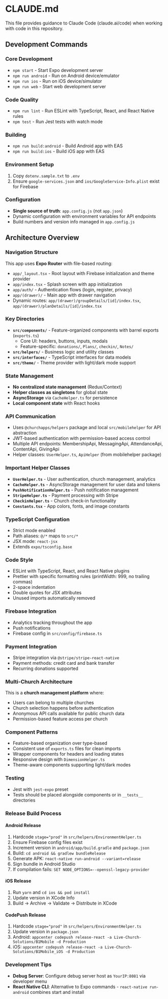 # CLAUDE.md

This file provides guidance to Claude Code (claude.ai/code) when working with code in this repository.

## Development Commands

### Core Development
- `npm start` - Start Expo development server
- `npm run android` - Run on Android device/emulator
- `npm run ios` - Run on iOS device/simulator
- `npm run web` - Start web development server

### Code Quality
- `npm run lint` - Run ESLint with TypeScript, React, and React Native rules
- `npm test` - Run Jest tests with watch mode

### Building
- `npm run build:android` - Build Android app with EAS
- `npm run build:ios` - Build iOS app with EAS

### Environment Setup
1. Copy `dotenv.sample.txt` to `.env`
2. Ensure `google-services.json` and `ios/GoogleService-Info.plist` exist for Firebase

### Configuration
- **Single source of truth**: `app.config.js` (not `app.json`)
- Dynamic configuration with environment variables for API endpoints
- Build numbers and version info managed in `app.config.js`

## Architecture Overview

### Navigation Structure
This app uses **Expo Router** with file-based routing:
- `app/_layout.tsx` - Root layout with Firebase initialization and theme provider
- `app/index.tsx` - Splash screen with app initialization
- `app/auth/` - Authentication flows (login, register, privacy)
- `app/(drawer)/` - Main app with drawer navigation
- Dynamic routes: `app/(drawer)/groupDetails/[id]/index.tsx`, `app/(drawer)/planDetails/[id]/index.tsx`

### Key Directories
- **`src/components/`** - Feature-organized components with barrel exports (`exports.ts`)
  - Core UI: headers, buttons, inputs, modals
  - Feature-specific: `donations/`, `Plans/`, `checkin/`, `Notes/`
- **`src/helpers/`** - Business logic and utility classes
- **`src/interfaces/`** - TypeScript interfaces for data models
- **`src/theme/`** - Theme provider with light/dark mode support

### State Management
- **No centralized state management** (Redux/Context)
- **Helper classes as singletons** for global state
- **AsyncStorage** via `CacheHelper.ts` for persistence
- **Local component state** with React hooks

### API Communication
- Uses `@churchapps/helpers` package and local `src/mobilehelper` for API abstraction
- JWT-based authentication with permission-based access control
- Multiple API endpoints: MembershipApi, MessagingApi, AttendanceApi, ContentApi, GivingApi
- Helper classes: `UserHelper.ts`, `ApiHelper` (from mobilehelper package)

### Important Helper Classes
- **`UserHelper.ts`** - User authentication, church management, analytics
- **`CacheHelper.ts`** - AsyncStorage management for user data and tokens
- **`PushNotificationHelper.ts`** - Push notification management
- **`StripeHelper.ts`** - Payment processing with Stripe
- **`CheckinHelper.ts`** - Church check-in functionality
- **`Constants.tsx`** - App colors, fonts, and image constants

### TypeScript Configuration
- Strict mode enabled
- Path aliases: `@/*` maps to `src/*`
- JSX mode: `react-jsx`
- Extends `expo/tsconfig.base`

### Code Style
- ESLint with TypeScript, React, and React Native plugins
- Prettier with specific formatting rules (printWidth: 999, no trailing commas)
- 2-space indentation
- Double quotes for JSX attributes
- Unused imports automatically removed

### Firebase Integration
- Analytics tracking throughout the app
- Push notifications
- Firebase config in `src/config/firebase.ts`

### Payment Integration
- Stripe integration via `@stripe/stripe-react-native`
- Payment methods: credit card and bank transfer
- Recurring donations supported

### Multi-Church Architecture
This is a **church management platform** where:
- Users can belong to multiple churches
- Church selection happens before authentication
- Anonymous API calls available for public church data
- Permission-based feature access per church

### Component Patterns
- Feature-based organization over type-based
- Consistent use of `exports.ts` files for clean imports
- Wrapper components for headers and loading states
- Responsive design with `DimensionHelper.ts`
- Theme-aware components supporting light/dark modes

### Testing
- Jest with `jest-expo` preset
- Tests should be placed alongside components or in `__tests__` directories

### Release Build Process

#### Android Release
1. Hardcode `stage="prod"` in `src/helpers/EnvironmentHelper.ts`
2. Ensure Firebase config files exist
3. Increment version in `android/app/build.gradle` and `package.json`
4. Build: `cd android && gradlew bundleRelease`
5. Generate APK: `react-native run-android --variant=release`
6. Sign bundle in Android Studio
7. If compilation fails: `SET NODE_OPTIONS=--openssl-legacy-provider`

#### iOS Release
1. Run `yarn` and `cd ios && pod install`
2. Update version in XCode Info
3. Build → Archive → Validate → Distribute in XCode

#### CodePush Release
1. Hardcode `stage="prod"` in `src/helpers/EnvironmentHelper.ts`
2. Update version in `package.json`
3. Android: `appcenter codepush release-react -a Live-Church-Solutions/B1Mobile -d Production`
4. iOS: `appcenter codepush release-react -a Live-Church-Solutions/B1Mobile_iOS -d Production`

### Development Tips
- **Debug Server**: Configure debug server host as `YourIP:8081` via developer menu
- **React Native CLI**: Alternative to Expo commands - `react-native run-android` combines start and install
